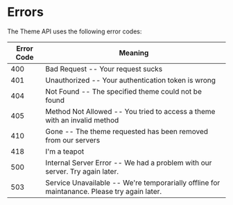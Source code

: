 # Errors

The Theme API uses the following error codes:


Error Code | Meaning
---------- | -------
400 | Bad Request -- Your request sucks
401 | Unauthorized -- Your authentication token is wrong
404 | Not Found -- The specified theme could not be found
405 | Method Not Allowed -- You tried to access a theme with an invalid method
410 | Gone -- The theme requested has been removed from our servers
418 | I'm a teapot
500 | Internal Server Error -- We had a problem with our server. Try again later.
503 | Service Unavailable -- We're temporarially offline for maintanance. Please try again later.
